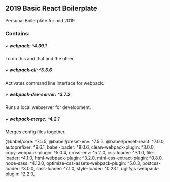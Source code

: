 ## 2019 Basic React Boilerplate

Personal Boilerplate for mid 2019

### Contains:
##### + webpack: ^4.39.1

   To do this and that and the other.


##### + webpack-cli: ^3.3.6

   Activates command line interface for webpack.


##### + webpack-dev-server: ^3.7.2

   Runs a local webserver for development.


##### + webpack-merge: ^4.2.1

   Merges config files together.



@babel/core: ^7.5.5,
@babel/preset-env: ^7.5.5,
@babel/preset-react: ^7.0.0,
autoprefixer: ^9.6.1,
babel-loader: ^8.0.6,
clean-webpack-plugin: ^3.0.0,
copy-webpack-plugin: ^5.0.4,
cross-env: ^5.2.0,
css-loader: ^3.1.0,
file-loader: ^4.1.0,
html-webpack-plugin: ^3.2.0,
mini-css-extract-plugin: ^0.8.0,
node-sass: ^4.12.0,
optimize-css-assets-webpack-plugin: ^5.0.3,
postcss-loader: ^3.0.0,
sass-loader: ^7.1.0,
style-loader: ^0.23.1,
uglifyjs-webpack-plugin: ^2.2.0,

